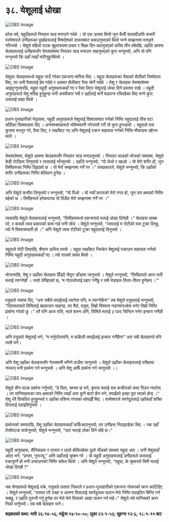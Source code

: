 # ३८. येशूलाई धोखा

![OBS Image](https://cdn.door43.org/obs/jpg/360px/obs-en-38-01.jpg)

हरेक वर्ष, यहूदीहरूले निस्तार चाड मनाउने गर्दथे । यो एक उत्सव थियो जुन कैयौँ शताब्दीअघि कसरी परमेश्‍वरले उनीहरूका पुर्खाहरूलाई मिश्रदेशको दासत्वबाट बचाउनुभएको थियो भन्‍ने सम्झनामा मनाइने गरिन्थ्यो । येशूले पहिलो पटक खुलारूपमा प्रचार र शिक्षा दिन थाल्नुभएको करिब तीन वर्षपछि, उहाँले आफ्ना चेलाहरूलाई उनीहरूसँग येरूशलेममा निस्तार चाड मनाउन चाहनुभएको कुरा भन्‍नुभयो, अनि यो पनि भन्‍नुभयो कि उहाँ त्यहाँ मारिनुहुनेथियो ।

![OBS Image](https://cdn.door43.org/obs/jpg/360px/obs-en-38-02.jpg)

येशूका चेलाहरूमध्ये यहूदा नाउँ गरेका एकजना मानिस थिए । यहूदा चेलाहरूका पैसाको थैलीको जिम्मेवाल थिए, तर उनी पैसालाई प्रेम गर्दथे र अक्सर थैलीबाट पैसा चोर्ने गर्दथे । येशू र चेलाहरू येरूशलेममा आइपुग्‍नुभएपछि, यहूदा यहूदी अगुवाहरूकहाँ गए र पैसा लिएर येशूलाई धोका दिने प्रस्ताव राखे । यहूदी अगुवाहरूले येशू मसिह हुनुहुन्छ भनी अस्वीकार गर्थे र उहाँलाई मार्ने षडयन्त्र रचिरहेका थिए भन्‍ने कुरा उसलाई थाहा थियो ।

![OBS Image](https://cdn.door43.org/obs/jpg/360px/obs-en-38-03.jpg)

प्रधान पूजाहारीको नेतृत्वमा, यहूदी अगुवाहरूले येशूलाई विश्‍वासघात गर्नको निम्ति यहूदालाई तीस वटा चाँदीका सिक्काहरू दिए । अगमवक्ताहरूले भविष्यवाणी गरेजस्तै गरी यो कुरा हुनआयो । यहूदाले यस कुरामा मञ्जुर गरे, पैसा लिए, र त्यहाँबाट गए अनि येशूलाई पक्रन सहायता गर्नको निम्ति मौकाहरू खोज्‍न थाले ।

![OBS Image](https://cdn.door43.org/obs/jpg/360px/obs-en-38-04.jpg)

येरूशलेममा, येशूले आफ्ना चेलाहरूसँग निस्तार चाड मनाउनुभयो । निस्तार चाडको भोजको समयमा, येशूले केही रोटीहरू लिनुभयो र त्यसलाई भाँच्‍नुभयो । उहाँले भन्‍नुभयो, “यो लेओ र खाओ । यो मेरो शरीर हो, जुन तिमीहरूका निम्ति दिइएको छ । यो मेरो सम्झनामा गर्ने गर ।” यसप्रकारले, येशूले भन्‍नुभयो, कि उहाँको शरीर उनीहरूका निम्ति बलिदान हुनेछ ।

![OBS Image](https://cdn.door43.org/obs/jpg/360px/obs-en-38-05.jpg)

अनि येशूले कचौरा लिनुभयो र भन्‍नुभयो, “यो पिओ । यो नयाँ करारको मेरो रगत हो, जुन पाप क्षमाको निम्ति बहेको छ । तिमीहरूले हरेकपटक यो पिउँदा मेरो सम्झनामा गर्ने गर ।”

![OBS Image](https://cdn.door43.org/obs/jpg/360px/obs-en-38-06.jpg)

त्यसपछि येशूले चेलाहरूलाई भन्‍नुभयो, “तिमीहरूमध्ये एकजनाले मलाई धोखा दिनेछौ ।” चेलाहरू छक्क परे, र कसले त्यस प्रकारको काम गर्छ भनी सोधे । येशूले भन्‍नुभयो, “जसलाई म रोटीको यस टुक्रा दिन्छु, त्यो नै विश्‍वासघाती हो ।” अनि येशूले त्यस रोटीको टुक्रा यहूदालाई दिनुभयो ।

![OBS Image](https://cdn.door43.org/obs/jpg/360px/obs-en-38-07.jpg)

यहूदाले रोटी लिएपछि, शैतान ऊभित्र पस्यो । यहूदा त्यहाँबाट निस्केर येशूलाई पक्राउन सहायता गर्नको निम्ति यहूदी अगुवाहरूकहाँ गए । त्यो रातको समय थियो ।

![OBS Image](https://cdn.door43.org/obs/jpg/360px/obs-en-38-08.jpg)

भोजनपछि, येशू र उहाँका चेलाहरू हिँड्दै जैतून डाँडामा जानुभयो । येशूले भन्‍नुभयो, “तिमीहरूले आज राती मलाई त्याग्‍नेछौ । जसो लेखिएको छ, ‘म गोठालोलाई प्रहार गर्नेछु र सबै भेडाहरू तितर-वितर हुनेछन् ।’”

![OBS Image](https://cdn.door43.org/obs/jpg/360px/obs-en-38-09.jpg)

पत्रुसले जवाफ दिए, “अरु सबैले तपाईंलाई त्यागेता पनि, म त्याग्‍नेछैन!" तब येशुले पत्रुसलाई भन्‍नुभयो, "दियावलसले तिमिलाई बहकाउन चाहन्छ, तर मैले, पत्रुस, तिम्रो विश्‍वास नडगमगाओस भनेर तिम्रो निम्ति प्रार्थना गरेको छु ।" तरै पनि आज राति, भाले बास्‍न अगि, तिमिले मलाई ३ पल्ट चिन्दिन भनेर इन्कार गर्नेछौ ।

![OBS Image](https://cdn.door43.org/obs/jpg/360px/obs-en-38-10.jpg)

अनि पत्रुसले येशूलाई भने, “म मर्नुपरेतापनि, म कहिल्यै तपाईंलाई इन्कार गर्नेछैन!" अरु सबै चेलाहरुले पनि त्‍यसै भने।

![OBS Image](https://cdn.door43.org/obs/jpg/360px/obs-en-38-11.jpg)

अनि येशू उहाँका चेलाहरूसँग गेतसमनी भनिने ठाउँमा जानुभयो । येशूले उहाँका चेलाहरूलाई परीक्षामा नपरून् भनी प्रार्थना गर्न भन्‍नुभयो । अनि येशू आफैँ प्रार्थना गर्न जानुभयो ।।

![OBS Image](https://cdn.door43.org/obs/jpg/360px/obs-en-38-12.jpg)

येशूले तीन पटक प्रार्थना गर्नुभयो, “हे पिता, सम्भव छ भने, कृपया मलाई यस कचौराको कष्ट पिउन नपरोस् । तर मानिसहरूका पाप-क्षमाको निम्ति त्यहाँ अरू कुनै बाटो छैन भने, तपाईंको इच्छा पूरा भएको होस् ।” येशू धेरै विचलित हुनुहुन्थ्यो र उहाँका पसिना रगतका थोपाझैँ थिए । परमेश्‍वरले स्वर्गदूतलाई उहाँकहाँ शक्ति दिनलाई पठाइदिनुभयो ।

![OBS Image](https://cdn.door43.org/obs/jpg/360px/obs-en-38-13.jpg)

प्रार्थनाको समयपछि, येशू उहाँका चेलाहरूकहाँ फर्किआउनुभयो, तर उनीहरू निदाइरहेका थिए । जब उहाँ तेस्रोपटक फर्कनुभयो, येशूले भन्‍नुभयो, “उठ! मलाई धोका दिने यहि छ।"

![OBS Image](https://cdn.door43.org/obs/jpg/360px/obs-en-38-14.jpg)

यहूदी अगुवाहरू, सैनिकहरू र तरवार र लाठो बोकिरहेका ठूलो भीडको साथमा यहूदा आए । उनी येशूकहाँ आएर भने, “प्रणाम, गुरूज्यू,” अनि उहाँलाई चुम्बन गरे । यो यहूदी अगुवाहरूलाई उनीहरूले कसलाई पक्रनुपर्ने हो भनी ठम्याउनको निम्ति संकेत थियो । अनि येशूले भन्‍नुभयो, “यहूदा, के चुम्बनले तिमी मलाई धोखा दिन्छौ ?”

![OBS Image](https://cdn.door43.org/obs/jpg/360px/obs-en-38-15.jpg)

जब सेनाहरूले येशूलाई पक्रे, पत्रुसले तरवार निकाले र प्रधान-पूजाहारीको एकजना नोकरको कान काटिदिए । येशूले भन्‍नुभयो, “तरवार परै राख! म आफ्‍ना पितालाई स्‍वर्गदुतका पल्‍टन मेरो निम्‍ति पठाइदिन बिन्‍ति गर्न सक्छु, र उहाँले तुरुन्‍तै गर्नु हुनेछ तर मेले मेरो पिताको आज्ञा पालन गर्न पर्छ।" येशुले त्यो मानिसको कान निको पार्नुभयो। तब सबै चेलाहरु भागे।

__बाइबलको कथा: मत्ती २६:१४-५६; मर्कूस १४:१०-५०; लूका २२:१-५३; यूहन्‍ना १२:६; १८:१-११ बाट__
